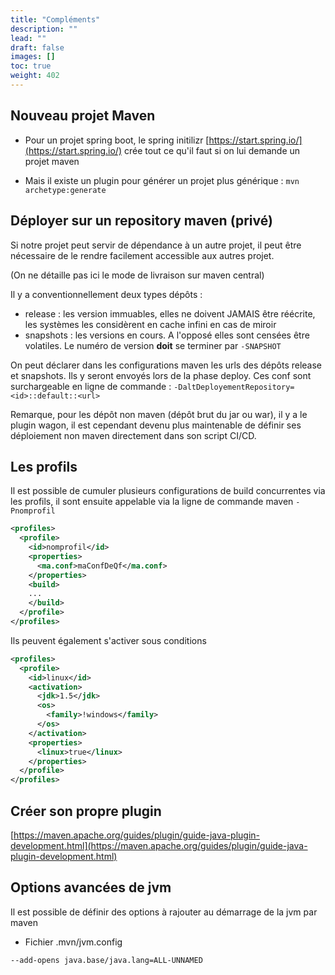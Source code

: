```yaml
---
title: "Compléments"
description: ""
lead: ""
draft: false
images: []
toc: true
weight: 402
---
```


## Nouveau projet Maven

- Pour un projet spring boot, le spring initilizr [https://start.spring.io/](https://start.spring.io/) crée tout ce qu'il faut si on lui demande un projet maven

- Mais il existe un plugin pour générer un projet plus générique : `mvn archetype:generate`


## Déployer sur un repository maven (privé)

Si notre projet peut servir de dépendance à un autre projet, il peut être nécessaire de le rendre facilement accessible aux autres projet.

(On ne détaille pas ici le mode de livraison sur maven central)

Il y a conventionnellement deux types dépôts :
- release : les version immuables, elles ne doivent JAMAIS être réécrite, les systèmes les considèrent en cache infini en cas de miroir
- snapshots : les versions en cours. A l'opposé elles sont censées être volatiles. Le numéro de version **doit** se terminer par `-SNAPSHOT`

On peut déclarer dans les configurations maven les urls des dépôts release et snapshots.
Ils y seront envoyés lors de la phase deploy.
Ces conf sont surchargeable en ligne de commande : `-DaltDeployementRepository=<id>::default::<url>`

Remarque, pour les dépôt non maven (dépôt brut du jar ou war), il y a le plugin wagon, il est cependant devenu plus maintenable de définir ses déploiement non maven directement dans son script CI/CD.


## Les profils

Il est possible de cumuler plusieurs configurations de build concurrentes via les profils, il sont ensuite appelable via la ligne de commande maven `-Pnomprofil`

```xml
<profiles>
  <profile>
    <id>nomprofil</id>
    <properties>
      <ma.conf>maConfDeQf</ma.conf>
    </properties>
    <build>
    ...
    </build>
  </profile>
</profiles>
```


Ils peuvent également s'activer sous conditions

```xml
<profiles>
  <profile>
    <id>linux</id>
    <activation>
      <jdk>1.5</jdk>
      <os>
        <family>!windows</family>
      </os>
    </activation>
    <properties>
      <linux>true</linux>
    </properties>
  </profile>
</profiles>
```

## Créer son propre plugin

[https://maven.apache.org/guides/plugin/guide-java-plugin-development.html](https://maven.apache.org/guides/plugin/guide-java-plugin-development.html)


## Options avancées de jvm

Il est possible de définir des options à rajouter au démarrage de la jvm par maven

- Fichier .mvn/jvm.config

```
--add-opens java.base/java.lang=ALL-UNNAMED
```



